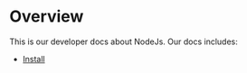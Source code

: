 # Overview
This is our developer docs about NodeJs. Our docs includes:

- [Install](nodejs/install.md)
